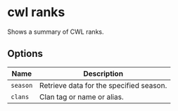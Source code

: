 # cwl ranks

Shows a summary of CWL ranks.

## Options

| Name     | Description                             |
| -------- | --------------------------------------- |
| `season` | Retrieve data for the specified season. |
| `clans`  | Clan tag or name or alias.              |

